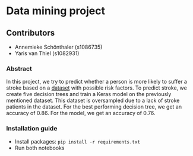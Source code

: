 # Data mining project

## Contributors
* Annemieke Schönthaler (s1086735)
* Yaris van Thiel (s1082931)

### Abstract
In this project, we try to predict whether a person is more likely to suffer a stroke based on a [dataset](https://www.kaggle.com/fedesoriano/stroke-prediction-dataset) with possible risk factors. To predict stroke, we create five decision trees and train a Keras model on the previously mentioned dataset. This dataset is oversampled due to a lack of stroke patients in the dataset. For the best performing decision tree, we get an accuracy of 0.86. For the model, we get an accuracy of 0.76. 

### Installation guide

* Install packages: ```pip install -r requirements.txt```
* Run both notebooks
